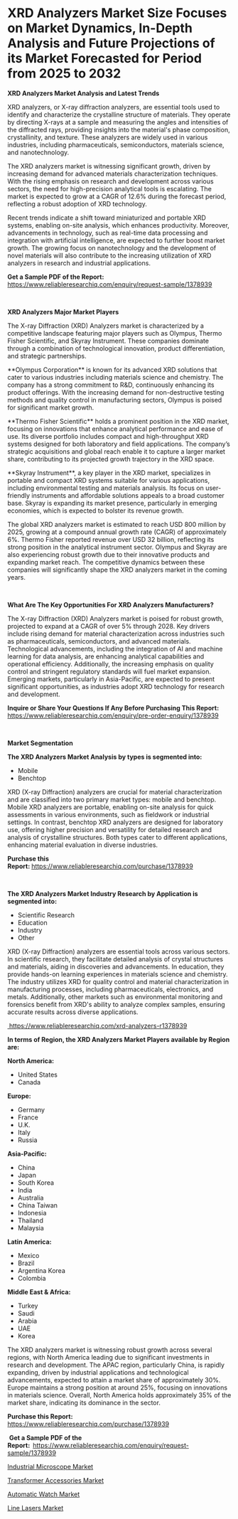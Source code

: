 <p><h1>XRD Analyzers Market Size Focuses on Market Dynamics, In-Depth Analysis and Future Projections of its Market Forecasted for Period from 2025 to 2032</h1></p><p><strong>XRD Analyzers Market Analysis and Latest Trends</strong></p>
<p><p>XRD analyzers, or X-ray diffraction analyzers, are essential tools used to identify and characterize the crystalline structure of materials. They operate by directing X-rays at a sample and measuring the angles and intensities of the diffracted rays, providing insights into the material's phase composition, crystallinity, and texture. These analyzers are widely used in various industries, including pharmaceuticals, semiconductors, materials science, and nanotechnology.</p><p>The XRD analyzers market is witnessing significant growth, driven by increasing demand for advanced materials characterization techniques. With the rising emphasis on research and development across various sectors, the need for high-precision analytical tools is escalating. The market is expected to grow at a CAGR of 12.6% during the forecast period, reflecting a robust adoption of XRD technology.</p><p>Recent trends indicate a shift toward miniaturized and portable XRD systems, enabling on-site analysis, which enhances productivity. Moreover, advancements in technology, such as real-time data processing and integration with artificial intelligence, are expected to further boost market growth. The growing focus on nanotechnology and the development of novel materials will also contribute to the increasing utilization of XRD analyzers in research and industrial applications.</p></p>
<p><strong>Get a Sample PDF of the Report:&nbsp;</strong> <a href="https://www.reliableresearchiq.com/enquiry/request-sample/1378939?utm_campaign=1087&utm_medium=2&utm_source=Github&utm_content=ia&utm_term=16022025&utm_id=xrd-analyzers">https://www.reliableresearchiq.com/enquiry/request-sample/1378939</a></p>
<p>&nbsp;</p>
<p><strong>XRD Analyzers Major Market Players</strong></p>
<p><p>The X-ray Diffraction (XRD) Analyzers market is characterized by a competitive landscape featuring major players such as Olympus, Thermo Fisher Scientific, and Skyray Instrument. These companies dominate through a combination of technological innovation, product differentiation, and strategic partnerships.</p><p>**Olympus Corporation** is known for its advanced XRD solutions that cater to various industries including materials science and chemistry. The company has a strong commitment to R&D, continuously enhancing its product offerings. With the increasing demand for non-destructive testing methods and quality control in manufacturing sectors, Olympus is poised for significant market growth.</p><p>**Thermo Fisher Scientific** holds a prominent position in the XRD market, focusing on innovations that enhance analytical performance and ease of use. Its diverse portfolio includes compact and high-throughput XRD systems designed for both laboratory and field applications. The company’s strategic acquisitions and global reach enable it to capture a larger market share, contributing to its projected growth trajectory in the XRD space.</p><p>**Skyray Instrument**, a key player in the XRD market, specializes in portable and compact XRD systems suitable for various applications, including environmental testing and materials analysis. Its focus on user-friendly instruments and affordable solutions appeals to a broad customer base. Skyray is expanding its market presence, particularly in emerging economies, which is expected to bolster its revenue growth.</p><p>The global XRD analyzers market is estimated to reach USD 800 million by 2025, growing at a compound annual growth rate (CAGR) of approximately 6%. Thermo Fisher reported revenue over USD 32 billion, reflecting its strong position in the analytical instrument sector. Olympus and Skyray are also experiencing robust growth due to their innovative products and expanding market reach. The competitive dynamics between these companies will significantly shape the XRD analyzers market in the coming years.</p></p>
<p>&nbsp;</p>
<p><strong>What Are The Key Opportunities For XRD Analyzers Manufacturers?</strong></p>
<p><p>The X-ray Diffraction (XRD) Analyzers market is poised for robust growth, projected to expand at a CAGR of over 5% through 2028. Key drivers include rising demand for material characterization across industries such as pharmaceuticals, semiconductors, and advanced materials. Technological advancements, including the integration of AI and machine learning for data analysis, are enhancing analytical capabilities and operational efficiency. Additionally, the increasing emphasis on quality control and stringent regulatory standards will fuel market expansion. Emerging markets, particularly in Asia-Pacific, are expected to present significant opportunities, as industries adopt XRD technology for research and development.</p></p>
<p><strong>Inquire or Share Your Questions If Any Before Purchasing This Report:</strong> <a href="https://www.reliableresearchiq.com/enquiry/pre-order-enquiry/1378939?utm_campaign=1087&utm_medium=2&utm_source=Github&utm_content=ia&utm_term=16022025&utm_id=xrd-analyzers">https://www.reliableresearchiq.com/enquiry/pre-order-enquiry/1378939</a></p>
<p>&nbsp;</p>
<p><strong>Market Segmentation</strong></p>
<p><strong>The XRD Analyzers Market Analysis by types is segmented into:</strong></p>
<p><ul><li>Mobile</li><li>Benchtop</li></ul></p>
<p><p>XRD (X-ray Diffraction) analyzers are crucial for material characterization and are classified into two primary market types: mobile and benchtop. Mobile XRD analyzers are portable, enabling on-site analysis for quick assessments in various environments, such as fieldwork or industrial settings. In contrast, benchtop XRD analyzers are designed for laboratory use, offering higher precision and versatility for detailed research and analysis of crystalline structures. Both types cater to different applications, enhancing material evaluation in diverse industries.</p></p>
<p><strong>Purchase this Report:&nbsp;</strong><a href="https://www.reliableresearchiq.com/purchase/1378939?utm_campaign=1087&utm_medium=2&utm_source=Github&utm_content=ia&utm_term=16022025&utm_id=xrd-analyzers">https://www.reliableresearchiq.com/purchase/1378939</a></p>
<p>&nbsp;</p>
<p><strong>The XRD Analyzers Market Industry Research by Application is segmented into:</strong></p>
<p><ul><li>Scientific Research</li><li>Education</li><li>Industry</li><li>Other</li></ul></p>
<p><p>XRD (X-ray Diffraction) analyzers are essential tools across various sectors. In scientific research, they facilitate detailed analysis of crystal structures and materials, aiding in discoveries and advancements. In education, they provide hands-on learning experiences in materials science and chemistry. The industry utilizes XRD for quality control and material characterization in manufacturing processes, including pharmaceuticals, electronics, and metals. Additionally, other markets such as environmental monitoring and forensics benefit from XRD's ability to analyze complex samples, ensuring accurate results across diverse applications.</p></p>
<p><a href="https://www.reliableresearchiq.com/xrd-analyzers-r1378939?utm_campaign=1087&utm_medium=2&utm_source=Github&utm_content=ia&utm_term=16022025&utm_id=xrd-analyzers">&nbsp;https://www.reliableresearchiq.com/xrd-analyzers-r1378939</a></p>
<p><strong>In terms of Region, the XRD Analyzers Market Players available by Region are:</strong></p>
<p>
    <p> <strong> North America: </strong>
        <ul>
            <li>United States</li>
            <li>Canada</li>
        </ul>
        </p> 
    <p> <strong> Europe: </strong>
        <ul>
            <li>Germany</li>
            <li>France</li>
            <li>U.K.</li>
            <li>Italy</li>
            <li>Russia</li>
        </ul>
        </p> 
    <p> <strong> Asia-Pacific: </strong>
        <ul>
            <li>China</li>
            <li>Japan</li>
            <li>South Korea</li>
            <li>India</li>
            <li>Australia</li>
            <li>China Taiwan</li>
            <li>Indonesia</li>
            <li>Thailand</li>
            <li>Malaysia</li>
        </ul>
        </p> 
    <p> <strong> Latin America: </strong>
        <ul>
            <li>Mexico</li>
            <li>Brazil</li>
            <li>Argentina Korea</li>
            <li>Colombia</li>
        </ul>
        </p> 
    <p> <strong> Middle East & Africa: </strong>
        <ul>
            <li>Turkey</li>
            <li>Saudi</li>
            <li>Arabia</li>
            <li>UAE</li>
            <li>Korea</li>
        </ul>
    </p>
    </p>
<p><p>The XRD analyzers market is witnessing robust growth across several regions, with North America leading due to significant investments in research and development. The APAC region, particularly China, is rapidly expanding, driven by industrial applications and technological advancements, expected to attain a market share of approximately 30%. Europe maintains a strong position at around 25%, focusing on innovations in materials science. Overall, North America holds approximately 35% of the market share, indicating its dominance in the sector.</p></p>
<p><strong>Purchase this Report: </strong><a href="https://www.reliableresearchiq.com/purchase/1378939?utm_campaign=1087&utm_medium=2&utm_source=Github&utm_content=ia&utm_term=16022025&utm_id=xrd-analyzers">https://www.reliableresearchiq.com/purchase/1378939</a></p>
<p>&nbsp;<strong>Get a Sample PDF of the Report:&nbsp;&nbsp;</strong><a href="https://www.reliableresearchiq.com/enquiry/request-sample/1378939?utm_campaign=1087&utm_medium=2&utm_source=Github&utm_content=ia&utm_term=16022025&utm_id=xrd-analyzers">https://www.reliableresearchiq.com/enquiry/request-sample/1378939</a></p>
<p><strong></strong></p>
<p><p><a href="https://github.com/wynonachirei9/Market-Research-Report-List-1/blob/main/industrial-microscope-market.md?utm_campaign=1087&utm_medium=2&utm_source=Github&utm_content=ia&utm_term=16022025&utm_id=xrd-analyzers">Industrial Microscope Market</a></p><p><a href="https://github.com/nacrehuipie/Market-Research-Report-List-1/blob/main/transformer-accessories-market.md?utm_campaign=1087&utm_medium=2&utm_source=Github&utm_content=ia&utm_term=16022025&utm_id=xrd-analyzers">Transformer Accessories Market</a></p><p><a href="https://github.com/urticagebbia/Market-Research-Report-List-1/blob/main/automatic-watch-market.md?utm_campaign=1087&utm_medium=2&utm_source=Github&utm_content=ia&utm_term=16022025&utm_id=xrd-analyzers">Automatic Watch Market</a></p><p><a href="https://github.com/merkinedry7b/Market-Research-Report-List-1/blob/main/line-lasers-market.md?utm_campaign=1087&utm_medium=2&utm_source=Github&utm_content=ia&utm_term=16022025&utm_id=xrd-analyzers">Line Lasers Market</a></p></p>